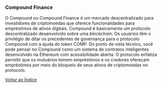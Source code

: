 ### Compound Finance

O Compound ou Compound Finance é um mercado descentralizado para investidores de criptomoedas que oferece funcionalidades para empréstimos de ativos digitais. Compound é basicamente um protocolo descentralizado desenvolvido sobre uma _blockchain_. Os usuários têm o privilégio de ditar os precedentes de governança para o protocolo Compound com a ajuda do _token_ COMP. Do ponto de vista técnico, você pode pensar no Compound como um sistema de contratos inteligentes desenvolvido na Ethereum com acessibilidade aberta. O protocolo enfatiza permitir que os mutuários tomem empréstimos e os credores ofereçam empréstimos por meio do bloqueio de seus ativos de criptomoedas no protocolo.

[Voltar ao Índice](../)